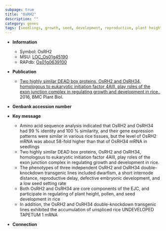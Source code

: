 ```yaml
---
subpage: true
title: "OsRH2"
description: ""
category: genes
tags: [seedlings, growth, seed, development, reproductive, plant height, tapetum, seed development]
---
```


* **Information**  
    + Symbol: OsRH2  
    + MSU: [LOC_Os01g45190](http://rice.plantbiology.msu.edu/cgi-bin/ORF_infopage.cgi?orf=LOC_Os01g45190)  
    + RAPdb: [Os01g0639100](http://rapdb.dna.affrc.go.jp/viewer/gbrowse_details/irgsp1?name=Os01g0639100)  

* **Publication**  
    + [Two highly similar DEAD box proteins, OsRH2 and OsRH34, homologous to eukaryotic initiation factor 4AIII, play roles of the exon junction complex in regulating growth and development in rice.](http://www.ncbi.nlm.nih.gov/pubmed?term=Two+highly+similar+DEAD+box+proteins,+OsRH2+and+OsRH34,+homologous+to+eukaryotic+initiation+factor+4AIII,+play+roles+of+the+exon+junction+complex+in+regulating+growth+and+development+in+rice.%5BTitle%5D), 2016, BMC Plant Biol.

* **Genbank accession number**  

* **Key message**  
    + Amino acid sequence analysis indicated that OsRH2 and OsRH34 had 99 % identity and 100 % similarity, and their gene expression patterns were similar in various rice tissues, but the level of OsRH2 mRNA was about 58-fold higher than that of OsRH34 mRNA in seedlings
    + Two highly similar DEAD box proteins, OsRH2 and OsRH34, homologous to eukaryotic initiation factor 4AIII, play roles of the exon junction complex in regulating growth and development in rice.
    + The phenotypes of three independent OsRH2 and OsRH34 double-knockdown transgenic lines included dwarfism, a short internode distance, reproductive delay, defective embryonic development, and a low seed setting rate
    + Both OsRH2 and OsRH34 are core components of the EJC, and participate in regulating of plant height, pollen, and seed development in rice
    + In addition, the OsRH2 and OsRH34 double-knockdown transgenic lines exhibited the accumulation of unspliced rice UNDEVELOPED TAPETUM 1 mRNA

* **Connection**  



